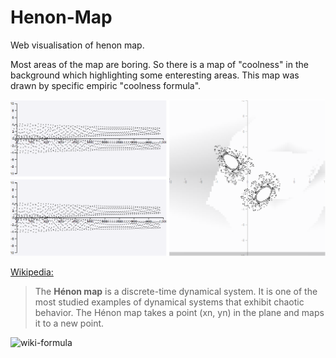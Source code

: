 # Henon-Map
Web visualisation of henon map. 

Most areas of the map are boring. So there is a map of "coolness" in the background which highlighting some enteresting areas. This map was drawn by specific empiric "coolness formula".

![screenshot](screenshot.png)


[Wikipedia:](https://en.wikipedia.org/wiki/H%C3%A9non_map)
>The **Hénon map** is a discrete-time dynamical system. It is one of the most studied examples of dynamical systems that exhibit chaotic behavior. The Hénon map takes a point (xn, yn) in the plane and maps it to a new point.

![wiki-formula](https://wikimedia.org/api/rest_v1/media/math/render/svg/87672565712868250e7d2b410307bb1b047f31a7)